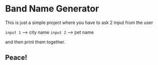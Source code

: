 # Band Name Generator

This is just a simple project where you have to ask 2 input from the user 

`input 1` --> city name
`input 2` --> pet name

and then print them together.

## Peace!
